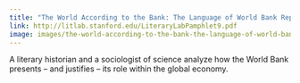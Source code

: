 ```yaml
---
title: "The World According to the Bank: The Language of World Bank Reports, 1946-2010"
link: http://litlab.stanford.edu/LiteraryLabPamphlet9.pdf
image: images/the-world-according-to-the-bank-the-language-of-world-bank-reports-1946-2010.jpg
---
```

A literary historian and a sociologist of science analyze how the World Bank presents – and justifies – its role within the global economy. 
